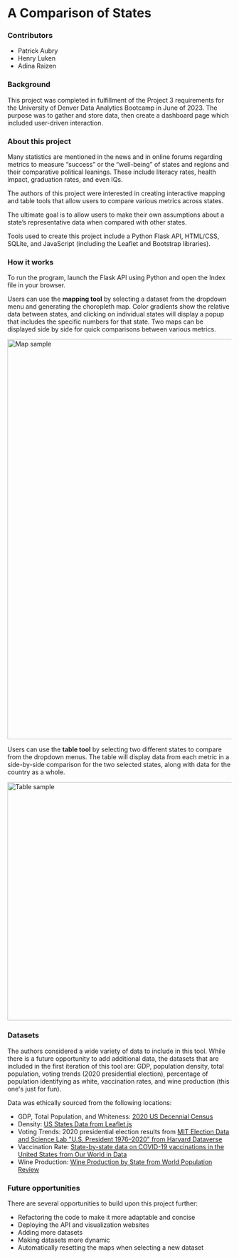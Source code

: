 # A Comparison of States

### Contributors
* Patrick Aubry
* Henry Luken
* Adina Raizen

### Background
This project was completed in fulfillment of the Project 3 requirements for the University of Denver Data Analytics Bootcamp in June of 2023. The purpose was to gather and store data, then create a dashboard page which included user-driven interaction.

### About this project
Many statistics are mentioned in the news and in online forums regarding metrics to measure “success” or the “well-being” of states and regions and their comparative political leanings. These include literacy rates, health impact, graduation rates, and even IQs. 

The authors of this project were interested in creating interactive mapping and table tools that allow users to compare various metrics across states.

The ultimate goal is to allow users to make their own assumptions about a state’s representative data when compared with other states.

Tools used to create this project include a Python Flask API, HTML/CSS, SQLite, and JavaScript (including the Leaflet and Bootstrap libraries).

### How it works
To run the program, launch the Flask API using Python and open the Index file in your browser.

Users can use the **mapping tool** by selecting a dataset from the dropdown menu and generating the choropleth map. Color gradients show the relative data between states, and clicking on individual states will display a popup that includes the specific numbers for that state. Two maps can be displayed side by side for quick comparisons between various metrics.

<img width="898" alt="Map sample" src="https://github.com/patches-aberry/g8-p3-Interactive-Map/assets/121266277/c71341db-5e2e-4f75-8f06-9580380e2950">

Users can use the **table tool** by selecting two different states to compare from the dropdown menus. The table will display data from each metric in a side-by-side comparison for the two selected states, along with data for the country as a whole.

<img width="535" alt="Table sample" src="https://github.com/patches-aberry/g8-p3-Interactive-Map/assets/121266277/f6035399-2e48-4d19-b8a6-6452ccf7fd3e">

### Datasets
The authors considered a wide variety of data to include in this tool. While there is a future opportunity to add additional data, the datasets that are included in the first iteration of this tool are: GDP, population density, total population, voting trends (2020 presidential election), percentage of population identifying as white,  vaccination rates, and wine production (this one's just for fun). 

Data was ethically sourced from the following locations:
* GDP, Total Population, and Whiteness: [2020 US Decennial Census](https://www.census.gov/data/developers/data-sets/decennial-census.html)
* Density: [US States Data from Leaflet.js](https://leafletjs.com/examples/choropleth/us-states.js)
* Voting Trends: 2020 presidential election results from [MIT Election Data and Science Lab "U.S. President 1976–2020" from Harvard Dataverse](https://dataverse.harvard.edu/dataset.xhtml?persistentId=doi:10.7910/DVN/42MVDX)
* Vaccination Rate: [State-by-state data on COVID-19 vaccinations in the United States from Our World in Data](https://ourworldindata.org/us-states-vaccinations)
* Wine Production: [Wine Production by State from World Population Review](https://worldpopulationreview.com/state-rankings/wine-production-by-state)

### Future opportunities
There are several opportunities to build upon this project further:
* Refactoring the code to make it more adaptable and concise
* Deploying the API and visualization websites
* Adding more datasets
* Making datasets more dynamic
* Automatically resetting the maps when selecting a new dataset
